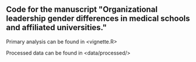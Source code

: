 ## Code for the manuscript "Organizational leadership gender differences in medical schools and affiliated universities."


Primary analysis can be found in <vignette.R>

Processed data can be found in <data/processed/>



